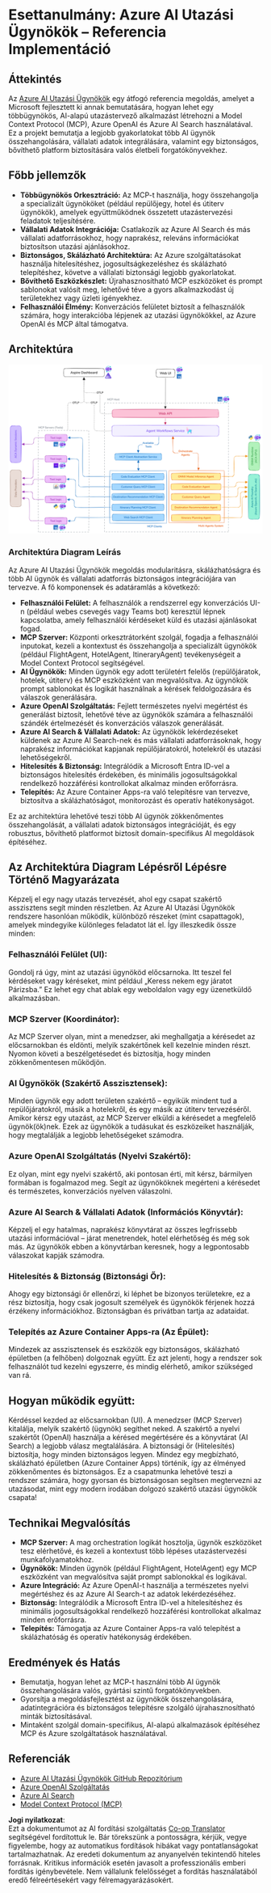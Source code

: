 <!--
CO_OP_TRANSLATOR_METADATA:
{
  "original_hash": "b6b1bc868efed4cf02c52f8deada559d",
  "translation_date": "2025-05-17T17:33:44+00:00",
  "source_file": "09-CaseStudy/Readme.md",
  "language_code": "hu"
}
-->
# Esettanulmány: Azure AI Utazási Ügynökök – Referencia Implementáció

## Áttekintés

Az [Azure AI Utazási Ügynökök](https://github.com/Azure-Samples/azure-ai-travel-agents) egy átfogó referencia megoldás, amelyet a Microsoft fejlesztett ki annak bemutatására, hogyan lehet egy többügynökös, AI-alapú utazástervező alkalmazást létrehozni a Model Context Protocol (MCP), Azure OpenAI és Azure AI Search használatával. Ez a projekt bemutatja a legjobb gyakorlatokat több AI ügynök összehangolására, vállalati adatok integrálására, valamint egy biztonságos, bővíthető platform biztosítására valós életbeli forgatókönyvekhez.

## Főbb jellemzők
- **Többügynökös Orkesztráció:** Az MCP-t használja, hogy összehangolja a specializált ügynököket (például repülőjegy, hotel és útiterv ügynökök), amelyek együttműködnek összetett utazástervezési feladatok teljesítésére.
- **Vállalati Adatok Integrációja:** Csatlakozik az Azure AI Search és más vállalati adatforrásokhoz, hogy naprakész, releváns információkat biztosítson utazási ajánlásokhoz.
- **Biztonságos, Skálázható Architektúra:** Az Azure szolgáltatásokat használja hitelesítéshez, jogosultságkezeléshez és skálázható telepítéshez, követve a vállalati biztonsági legjobb gyakorlatokat.
- **Bővíthető Eszközkészlet:** Újrahasznosítható MCP eszközöket és prompt sablonokat valósít meg, lehetővé téve a gyors alkalmazkodást új területekhez vagy üzleti igényekhez.
- **Felhasználói Élmény:** Konverzációs felületet biztosít a felhasználók számára, hogy interakcióba lépjenek az utazási ügynökökkel, az Azure OpenAI és MCP által támogatva.

## Architektúra
![Architektúra](https://github.com/Azure-Samples/azure-ai-travel-agents/blob/main/docs/ai-travel-agents-architecture-diagram.png)

### Architektúra Diagram Leírás

Az Azure AI Utazási Ügynökök megoldás modularitásra, skálázhatóságra és több AI ügynök és vállalati adatforrás biztonságos integrációjára van tervezve. A fő komponensek és adatáramlás a következő:

- **Felhasználói Felület:** A felhasználók a rendszerrel egy konverzációs UI-n (például webes csevegés vagy Teams bot) keresztül lépnek kapcsolatba, amely felhasználói kérdéseket küld és utazási ajánlásokat fogad.
- **MCP Szerver:** Központi orkesztrátorként szolgál, fogadja a felhasználói inputokat, kezeli a kontextust és összehangolja a specializált ügynökök (például FlightAgent, HotelAgent, ItineraryAgent) tevékenységeit a Model Context Protocol segítségével.
- **AI Ügynökök:** Minden ügynök egy adott területért felelős (repülőjáratok, hotelek, útiterv) és MCP eszközként van megvalósítva. Az ügynökök prompt sablonokat és logikát használnak a kérések feldolgozására és válaszok generálására.
- **Azure OpenAI Szolgáltatás:** Fejlett természetes nyelvi megértést és generálást biztosít, lehetővé téve az ügynökök számára a felhasználói szándék értelmezését és konverzációs válaszok generálását.
- **Azure AI Search & Vállalati Adatok:** Az ügynökök lekérdezéseket küldenek az Azure AI Search-nek és más vállalati adatforrásoknak, hogy naprakész információkat kapjanak repülőjáratokról, hotelekről és utazási lehetőségekről.
- **Hitelesítés & Biztonság:** Integrálódik a Microsoft Entra ID-vel a biztonságos hitelesítés érdekében, és minimális jogosultságokkal rendelkező hozzáférési kontrollokat alkalmaz minden erőforrásra.
- **Telepítés:** Az Azure Container Apps-ra való telepítésre van tervezve, biztosítva a skálázhatóságot, monitorozást és operatív hatékonyságot.

Ez az architektúra lehetővé teszi több AI ügynök zökkenőmentes összehangolását, a vállalati adatok biztonságos integrációját, és egy robusztus, bővíthető platformot biztosít domain-specifikus AI megoldások építéséhez.

## Az Architektúra Diagram Lépésről Lépésre Történő Magyarázata
Képzelj el egy nagy utazás tervezését, ahol egy csapat szakértő asszisztens segít minden részletben. Az Azure AI Utazási Ügynökök rendszere hasonlóan működik, különböző részeket (mint csapattagok), amelyek mindegyike különleges feladatot lát el. Így illeszkedik össze minden:

### Felhasználói Felület (UI):
Gondolj rá úgy, mint az utazási ügynököd előcsarnoka. Itt teszel fel kérdéseket vagy kéréseket, mint például „Keress nekem egy járatot Párizsba.” Ez lehet egy chat ablak egy weboldalon vagy egy üzenetküldő alkalmazásban.

### MCP Szerver (Koordinátor):
Az MCP Szerver olyan, mint a menedzser, aki meghallgatja a kérésedet az előcsarnokban és eldönti, melyik szakértőnek kell kezelnie minden részt. Nyomon követi a beszélgetésedet és biztosítja, hogy minden zökkenőmentesen működjön.

### AI Ügynökök (Szakértő Asszisztensek):
Minden ügynök egy adott területen szakértő – egyikük mindent tud a repülőjáratokról, másik a hotelekről, és egy másik az útiterv tervezéséről. Amikor kérsz egy utazást, az MCP Szerver elküldi a kérésedet a megfelelő ügynök(ök)nek. Ezek az ügynökök a tudásukat és eszközeiket használják, hogy megtalálják a legjobb lehetőségeket számodra.

### Azure OpenAI Szolgáltatás (Nyelvi Szakértő):
Ez olyan, mint egy nyelvi szakértő, aki pontosan érti, mit kérsz, bármilyen formában is fogalmazod meg. Segít az ügynököknek megérteni a kérésedet és természetes, konverzációs nyelven válaszolni.

### Azure AI Search & Vállalati Adatok (Információs Könyvtár):
Képzelj el egy hatalmas, naprakész könyvtárat az összes legfrissebb utazási információval – járat menetrendek, hotel elérhetőség és még sok más. Az ügynökök ebben a könyvtárban keresnek, hogy a legpontosabb válaszokat kapják számodra.

### Hitelesítés & Biztonság (Biztonsági Őr):
Ahogy egy biztonsági őr ellenőrzi, ki léphet be bizonyos területekre, ez a rész biztosítja, hogy csak jogosult személyek és ügynökök férjenek hozzá érzékeny információkhoz. Biztonságban és privátban tartja az adataidat.

### Telepítés az Azure Container Apps-ra (Az Épület):
Mindezek az asszisztensek és eszközök egy biztonságos, skálázható épületben (a felhőben) dolgoznak együtt. Ez azt jelenti, hogy a rendszer sok felhasználót tud kezelni egyszerre, és mindig elérhető, amikor szükséged van rá.

## Hogyan működik együtt:

Kérdéssel kezded az előcsarnokban (UI).
A menedzser (MCP Szerver) kitalálja, melyik szakértő (ügynök) segíthet neked.
A szakértő a nyelvi szakértőt (OpenAI) használja a kérésed megértésére és a könyvtárat (AI Search) a legjobb válasz megtalálására.
A biztonsági őr (Hitelesítés) biztosítja, hogy minden biztonságos legyen.
Mindez egy megbízható, skálázható épületben (Azure Container Apps) történik, így az élményed zökkenőmentes és biztonságos.
Ez a csapatmunka lehetővé teszi a rendszer számára, hogy gyorsan és biztonságosan segítsen megtervezni az utazásodat, mint egy modern irodában dolgozó szakértő utazási ügynökök csapata!

## Technikai Megvalósítás
- **MCP Szerver:** A mag orchestration logikát hosztolja, ügynök eszközöket tesz elérhetővé, és kezeli a kontextust több lépéses utazástervezési munkafolyamatokhoz.
- **Ügynökök:** Minden ügynök (például FlightAgent, HotelAgent) egy MCP eszközként van megvalósítva saját prompt sablonokkal és logikával.
- **Azure Integráció:** Az Azure OpenAI-t használja a természetes nyelvi megértéshez és az Azure AI Search-t az adatok lekérdezéséhez.
- **Biztonság:** Integrálódik a Microsoft Entra ID-vel a hitelesítéshez és minimális jogosultságokkal rendelkező hozzáférési kontrollokat alkalmaz minden erőforrásra.
- **Telepítés:** Támogatja az Azure Container Apps-ra való telepítést a skálázhatóság és operatív hatékonyság érdekében.

## Eredmények és Hatás
- Bemutatja, hogyan lehet az MCP-t használni több AI ügynök összehangolására valós, gyártási szintű forgatókönyvekben.
- Gyorsítja a megoldásfejlesztést az ügynökök összehangolására, adatintegrációra és biztonságos telepítésre szolgáló újrahasznosítható minták biztosításával.
- Mintaként szolgál domain-specifikus, AI-alapú alkalmazások építéséhez MCP és Azure szolgáltatások használatával.

## Referenciák
- [Azure AI Utazási Ügynökök GitHub Repozitórium](https://github.com/Azure-Samples/azure-ai-travel-agents)
- [Azure OpenAI Szolgáltatás](https://azure.microsoft.com/en-us/products/ai-services/openai-service/)
- [Azure AI Search](https://azure.microsoft.com/en-us/products/ai-services/ai-search/)
- [Model Context Protocol (MCP)](https://modelcontextprotocol.io/)

**Jogi nyilatkozat**:  
Ezt a dokumentumot az AI fordítási szolgáltatás [Co-op Translator](https://github.com/Azure/co-op-translator) segítségével fordítottuk le. Bár törekszünk a pontosságra, kérjük, vegye figyelembe, hogy az automatikus fordítások hibákat vagy pontatlanságokat tartalmazhatnak. Az eredeti dokumentum az anyanyelvén tekintendő hiteles forrásnak. Kritikus információk esetén javasolt a professzionális emberi fordítás igénybevétele. Nem vállalunk felelősséget a fordítás használatából eredő félreértésekért vagy félremagyarázásokért.
